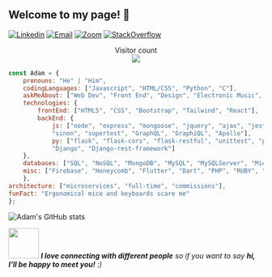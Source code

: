 ## Welcome to my page! :dizzy:
[![Linkedin](https://img.shields.io/badge/-LinkedIn-222222?style=flat-square&logo=Linkedin&logoColor=white&link=https://www.linkedin.com/in/tayloradam1999/)](https://www.linkedin.com/in/tayloradam1999/)
[![Email](https://img.shields.io/badge/Gmail-D14836?style=for-the-badge&logo=gmail&logoColor=white)](https://mail.google.com/mail/u/1/#inbox)
[![Zoom](https://img.shields.io/badge/Zoom-2D8CFF?style=for-the-badge&logo=zoom&logoColor=white)](https://zoom.us/j/4097689492?pwd=RTVrQ3IwM0piU3R4NnpZVUo4S2kxUT09)
[![StackOverflow](https://img.shields.io/badge/Stack_Overflow-FE7A16?style=for-the-badge&logo=stack-overflow&logoColor=white)](https://stackoverflow.com/users/14459358/adam-taylor)

<p align="center"> 
  Visitor count<br>
  <img src="https://profile-counter.glitch.me/tayloradam1999/count.svg" />
</p>



```javascript
const Adam = {
    pronouns: "He" | "Him",
	codingLanguages: ["Javascript", "HTML/CSS", "Python", "C"],
	askMeAbout: ["Web Dev", "Front End", "Design", "Electronic Music", "MMOs"],
	technologies: {
		frontEnd: ["HTML5", "CSS", "Bootstrap", "Tailwind", "React"],
		backEnd: {
			js: ["node", "express", "mongoose", "jquery", "ajax", "jest", "mocha", "chai",
			"sinon", "supertest", "GraphQL", "GraphiQL", "Apollo"],
			py: ["flask", "flask-cors", "flask-restful", "unittest", "pytest", 
			"Django", "Django-rest-framework"]
    },
	databases: ["SQL", "NoSQL", "MongoDB", "MySQL", "MySQLServer", "Microsoft SQL Server", "PostgreSQL"],
	misc: ["Firebase", "Honeycomb", "Flutter", "Dart", "PHP", "RUBY", "Swift", "SwiftUI"]
	},
architecture: ["microservices", "full-time", "commissions"],
funFact: "Ergonomical mice and keyboards scare me"
};
```
![Adam's GitHub stats](https://github-readme-stats.vercel.app/api?username=tayloradam1999&show_icons=true&theme=radical)

<img src="https://media.giphy.com/media/LnQjpWaON8nhr21vNW/giphy.gif" width="60"> <em><b>I love connecting with different people</b> so if you want to say <b>hi, I'll be happy to meet you!</b> :)</em>
